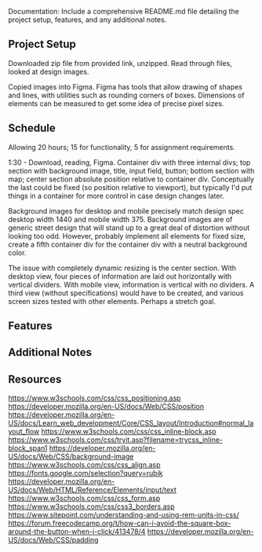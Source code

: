 Documentation: Include a comprehensive README.md file detailing the project setup, features, and any additional notes.

## Project Setup

Downloaded zip file from provided link, unzipped.  Read through files, looked at design images.

Copied images into Figma.  Figma has tools that allow drawing of shapes and lines, with utilities such as rounding corners of boxes.  Dimensions of elements can be measured to get some idea of precise pixel sizes.

## Schedule

Allowing 20 hours; 15 for functionality, 5 for assignment requirements.

1:30 - Download, reading, Figma.  Container div with three internal divs; top section with background image, title, input field, button; bottom section with map; center section absolute position relative to container div.  Conceptually the last could be fixed (so position relative to viewport), but typically I'd put things in a container for more control in case design changes later.

Background images for desktop and mobile precisely match design spec desktop width 1440 and mobile width 375.  Background images are of generic street design that will stand up to a great deal of distortion without looking too odd.  However, probably implement all elements for fixed size, create a fifth container div for the container div with a neutral background color.

The issue with completely dynamic resizing is the center section.  With desktop view, four pieces of information are laid out horizontally with vertical dividers.  With mobile view, information is vertical with no dividers.  A third view (without specifications) would have to be created, and various screen sizes tested with other elements.  Perhaps a stretch goal.

## Features

## Additional Notes

## Resources

https://www.w3schools.com/css/css_positioning.asp
https://developer.mozilla.org/en-US/docs/Web/CSS/position
https://developer.mozilla.org/en-US/docs/Learn_web_development/Core/CSS_layout/Introduction#normal_layout_flow
https://www.w3schools.com/css/css_inline-block.asp
https://www.w3schools.com/css/tryit.asp?filename=trycss_inline-block_span1
https://developer.mozilla.org/en-US/docs/Web/CSS/background-image
https://www.w3schools.com/css/css_align.asp
https://fonts.google.com/selection?query=rubik
https://developer.mozilla.org/en-US/docs/Web/HTML/Reference/Elements/input/text
https://www.w3schools.com/css/css_form.asp
https://www.w3schools.com/css/css3_borders.asp
https://www.sitepoint.com/understanding-and-using-rem-units-in-css/
https://forum.freecodecamp.org/t/how-can-i-avoid-the-square-box-around-the-button-when-i-click/413478/4
https://developer.mozilla.org/en-US/docs/Web/CSS/padding